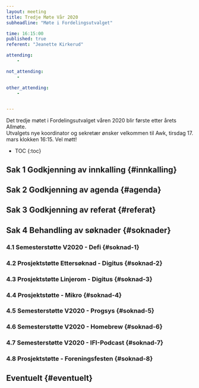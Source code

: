 ```yaml
---
layout: meeting
title: Tredje Møte Vår 2020
subheadline: "Møte i Fordelingsutvalget"

time: 16:15:00
published: true
referent: "Jeanette Kirkerud"

attending:
    - 

not_attending:
    -

other_attending:
    -


---
```

Det tredje møtet i Fordelingsutvalget våren 2020 blir første etter årets Allmøte.  
Utvalgets nye koordinator og sekretær ønsker velkommen til Awk, tirsdag 17. mars klokken 16:15.
Vel møtt!

* TOC
{:toc}

## Sak 1 Godkjenning av innkalling {#innkalling}
## Sak 2 Godkjenning av agenda {#agenda}
## Sak 3 Godkjenning av referat {#referat}
## Sak 4 Behandling av søknader {#soknader}
### 4.1 Semesterstøtte V2020 - Defi {#soknad-1}
### 4.2 Prosjektstøtte Ettersøknad - Digitus {#soknad-2}
### 4.3 Prosjektstøtte Linjerom - Digitus {#soknad-3}
### 4.4 Prosjektstøtte - Mikro {#soknad-4}
### 4.5 Semesterstøtte V2020 - Progsys {#soknad-5}
### 4.6 Semesterstøtte V2020 - Homebrew {#soknad-6}
### 4.7 Semesterstøtte V2020 - IFI-Podcast {#soknad-7}
### 4.8 Prosjektstøtte - Foreningsfesten {#soknad-8}
## Eventuelt {#eventuelt}

